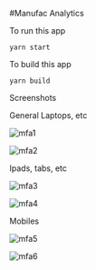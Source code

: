 #Manufac Analytics

To run this app
```
yarn start
```
To build this app
```
yarn build
```
Screenshots

General Laptops, etc

![mfa1](https://user-images.githubusercontent.com/52729891/235190978-0c04c9c1-e4bc-4dc9-ab38-0e0fb2aeb56b.png)

![mfa2](https://user-images.githubusercontent.com/52729891/235190989-343b8ce4-0eae-4a17-8243-ea96260fff35.png)

Ipads, tabs, etc

![mfa3](https://user-images.githubusercontent.com/52729891/235191432-5f6f98b3-5cb4-432b-adb0-0b9b6359ae17.png)

![mfa4](https://user-images.githubusercontent.com/52729891/235191423-a1cd64ec-5b1f-48a1-9e13-2380bfee3397.png)

Mobiles

![mfa5](https://user-images.githubusercontent.com/52729891/235191804-98b688ef-a06b-44f9-b4bc-12b4635cec0b.png)

![mfa6](https://user-images.githubusercontent.com/52729891/235191811-3082654b-af4c-4a02-8b99-6b2314bf5976.png)


